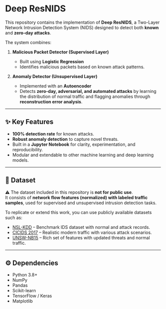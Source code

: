 # Deep ResNIDS

This repository contains the implementation of **Deep ResNIDS**, a Two-Layer Network Intrusion Detection System (NIDS) designed to detect both **known** and **zero-day attacks**.

The system combines:
1. **Malicious Packet Detector (Supervised Layer)**  
   - Built using **Logistic Regression**  
   - Identifies malicious packets based on known attack patterns.  

2. **Anomaly Detector (Unsupervised Layer)**  
   - Implemented with an **Autoencoder**  
   - Detects **zero-day, adversarial, and automated attacks** by learning the distribution of normal traffic and flagging anomalies through **reconstruction error analysis**.  

---

## ✨ Key Features
- **100% detection rate** for known attacks.  
- **Robust anomaly detection** to capture novel threats.  
- Built in a **Jupyter Notebook** for clarity, experimentation, and reproducibility.  
- Modular and extendable to other machine learning and deep learning models.  

---

## 📂 Dataset

⚠️ The dataset included in this repository is **not for public use**.  
It consists of **network flow features (normalized) with labeled traffic samples**, used for supervised and unsupervised intrusion detection tasks.  

To replicate or extend this work, you can use publicly available datasets such as:  
- [NSL-KDD](https://www.unb.ca/cic/datasets/nsl.html) – Benchmark IDS dataset with normal and attack records.  
- [CICIDS 2017](https://www.unb.ca/cic/datasets/ids-2017.html) – Realistic modern traffic with various attack scenarios.  
- [UNSW-NB15](https://research.unsw.edu.au/projects/unsw-nb15-dataset) – Rich set of features with updated threats and normal traffic.  

---

## ⚙️ Dependencies

- Python 3.8+  
- NumPy  
- Pandas  
- Scikit-learn  
- TensorFlow / Keras  
- Matplotlib  

